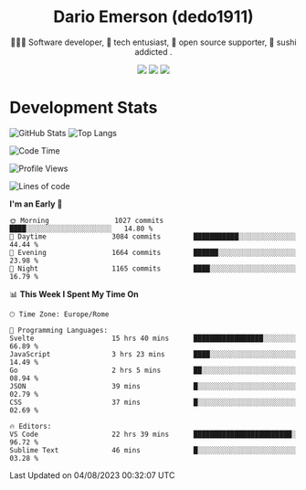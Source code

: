 <div align="center">
  
# Dario Emerson (dedo1911)
👨🏼‍💻 Software developer, 🔧 tech entusiast, 🙌 open source supporter, 🍣 sushi addicted .

[![](https://img.shields.io/badge/-Linkedin-informational?style=for-the-badge&logo=linkedin&logoColor=white&color=2867B2)](http://linkedin.com/in/dedo1911)
[![](https://img.shields.io/badge/-Telegram-informational?style=for-the-badge&logo=telegram&logoColor=white&color=0088cc)](https://t.me/dedo1911)
[![](https://img.shields.io/badge/-Facebook-informational?style=for-the-badge&logo=facebook&logoColor=white&color=3b5998)](https://fb.com/dedo1911)

</div>

# Development Stats

![GitHub Stats](https://github-readme-stats.vercel.app/api?username=dedo1911&hide=&count_private=true&title_color=84cc16&text_color=ffffff&icon_color=84cc16&bg_color=1c1917&hide_border=true&border_radius=0&show_icons=true)
![Top Langs](https://github-readme-stats.vercel.app/api/top-langs/?username=dedo1911&theme=chartreuse-dark&layout=compact)

<!--START_SECTION:waka-->
![Code Time](http://img.shields.io/badge/Code%20Time-1%2C337%20hrs%2056%20mins-blue)

![Profile Views](http://img.shields.io/badge/Profile%20Views-1-blue)

![Lines of code](https://img.shields.io/badge/From%20Hello%20World%20I%27ve%20Written-1.7%20million%20lines%20of%20code-blue)

**I'm an Early 🐤** 

```text
🌞 Morning                1027 commits        ████░░░░░░░░░░░░░░░░░░░░░   14.80 % 
🌆 Daytime                3084 commits        ███████████░░░░░░░░░░░░░░   44.44 % 
🌃 Evening                1664 commits        ██████░░░░░░░░░░░░░░░░░░░   23.98 % 
🌙 Night                  1165 commits        ████░░░░░░░░░░░░░░░░░░░░░   16.79 % 
```


📊 **This Week I Spent My Time On** 

```text
🕑︎ Time Zone: Europe/Rome

💬 Programming Languages: 
Svelte                   15 hrs 40 mins      █████████████████░░░░░░░░   66.89 % 
JavaScript               3 hrs 23 mins       ████░░░░░░░░░░░░░░░░░░░░░   14.49 % 
Go                       2 hrs 5 mins        ██░░░░░░░░░░░░░░░░░░░░░░░   08.94 % 
JSON                     39 mins             █░░░░░░░░░░░░░░░░░░░░░░░░   02.79 % 
CSS                      37 mins             █░░░░░░░░░░░░░░░░░░░░░░░░   02.69 % 

🔥 Editors: 
VS Code                  22 hrs 39 mins      ████████████████████████░   96.72 % 
Sublime Text             46 mins             █░░░░░░░░░░░░░░░░░░░░░░░░   03.28 % 
```


 Last Updated on 04/08/2023 00:32:07 UTC
<!--END_SECTION:waka-->

<!--
**dedo1911/dedo1911** is a ✨ _special_ ✨ repository because its `README.md` (this file) appears on your GitHub profile.

Here are some ideas to get you started:

- 🔭 I’m currently working on ...
- 🌱 I’m currently learning ...
- 👯 I’m looking to collaborate on ...
- 🤔 I’m looking for help with ...
- 💬 Ask me about ...
- 📫 How to reach me: ...
- 😄 Pronouns: ...
- ⚡ Fun fact: ...
-->
